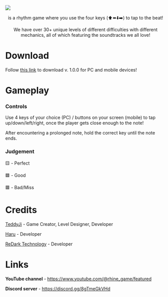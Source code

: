 ![](https://user-images.githubusercontent.com/112517587/210004090-e8d9c17e-c305-4b92-be97-4b095ddee639.png)
<p align="center">
is a rhythm game where you use the four keys (⬆️⬅️⬇️➡️) to tap to the beat!
</p>
<p align="center">
We have over 30+ unique levels of different difficulties with different mechanics, all of which featuring the soundtracks we all love!
</p>

# Download
Follow [this link](https://github.com/TeddyJi/Rhine/releases/tag/1.0.0) to download v. 1.0.0 for PC and mobile devices!

# Gameplay
### Controls
Use 4 keys of your choice (PC) / buttons on your screen (mobile) to tap up/down/left/right, once the player gets close enough to the note!

After encountering a prolonged note, hold the correct key until the note ends.

### Judgement
🟨 - Perfect

🟦 - Good

🟥 - Bad/Miss 
 
 # Credits
[TeddyJi](https://github.com/TeddyJi) - Game Creator, Level Designer, Developer

[Haru](https://github.com/Haru1752) - Developer

[ReDark Technology](https://github.com/ReDarkTechnology) - Developer

# Links
**YouTube channel** - https://www.youtube.com/@rhine_game/featured

**Discord server** - https://discord.gg/8gTmeGkVHd
